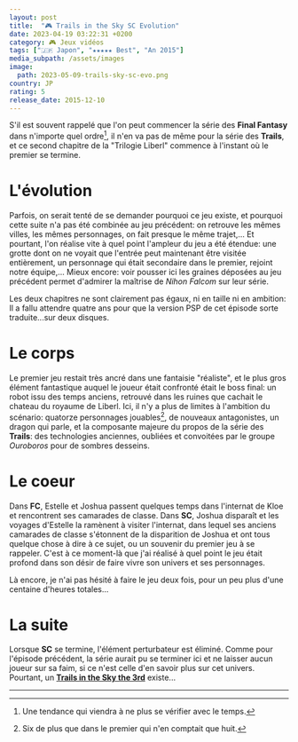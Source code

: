 ```yaml
---
layout: post
title:  "🎮 Trails in the Sky SC Evolution"
date: 2023-04-19 03:22:31 +0200
category: 🎮 Jeux vidéos
tags: ["🇯🇵 Japon", "★★★★★ Best", "An 2015"]
media_subpath: /assets/images
image:
  path: 2023-05-09-trails-sky-sc-evo.png
country: JP
rating: 5
release_date: 2015-12-10
---
```


S'il est souvent rappelé que l'on peut commencer la série des **Final Fantasy** dans n'importe quel ordre[^1], il n'en va pas de même pour la série des **Trails**, et ce second chapitre de la "Trilogie Liberl" commence à l'instant où le premier se termine.

# L'évolution

Parfois, on serait tenté de se demander pourquoi ce jeu existe, et pourquoi cette suite n'a pas été combinée au jeu précédent: on retrouve les mêmes villes, les mêmes personnages, on fait presque le même trajet,... Et pourtant, l'on réalise vite à quel point l'ampleur du jeu a été étendue: une grotte dont on ne voyait que l'entrée peut maintenant être visitée entièrement, un personnage qui était secondaire dans le premier, rejoint notre équipe,... Mieux encore: voir pousser ici les graines déposées au jeu précédent permet d'admirer la maîtrise de *Nihon Falcom* sur leur série.

Les deux chapitres ne sont clairement pas égaux, ni en taille ni en ambition: Il a fallu attendre quatre ans pour que la version PSP de cet épisode sorte traduite...sur deux disques.

# Le corps

Le premier jeu restait très ancré dans une fantaisie "réaliste", et le plus gros élément fantastique auquel le joueur était confronté était le boss final: un robot issu des temps anciens, retrouvé dans les ruines que cachait le chateau du royaume de Liberl. Ici, il n'y a plus de limites à l'ambition du scénario: quatorze personnages jouables[^2], de nouveaux antagonistes, un dragon qui parle, et la composante majeure du propos de la série des **Trails**: des technologies anciennes, oubliées et convoitées par le groupe *Ouroboros* pour de sombres desseins.

# Le coeur

Dans **FC**, Estelle et Joshua passent quelques temps dans l'internat de Kloe et rencontrent ses camarades de classe. Dans **SC**, Joshua disparaît et les voyages d'Estelle la ramènent à visiter l'internat, dans lequel ses anciens camarades de classe s'étonnent de la disparition de Joshua et ont tous quelque chose à dire à ce sujet, ou un souvenir du premier jeu à se rappeler. C'est à ce moment-là que j'ai réalisé à quel point le jeu était profond dans son désir de faire vivre son univers et ses personnages.

Là encore, je n'ai pas hésité à faire le jeu deux fois, pour un peu plus d'une centaine d'heures totales...

# La suite

Lorsque **SC** se termine, l'élément perturbateur est éliminé. Comme pour l'épisode précédent, la série aurait pu se terminer ici et ne laisser aucun joueur sur sa faim, si ce n'est celle d'en savoir plus sur cet univers. Pourtant, un [**Trails in the Sky the 3rd**](/posts/trails-sky-3rd-evo) existe...

* * *
[^1]: Une tendance qui viendra à ne plus se vérifier avec le temps.
[^2]: Six de plus que dans le premier qui n'en comptait que huit.
